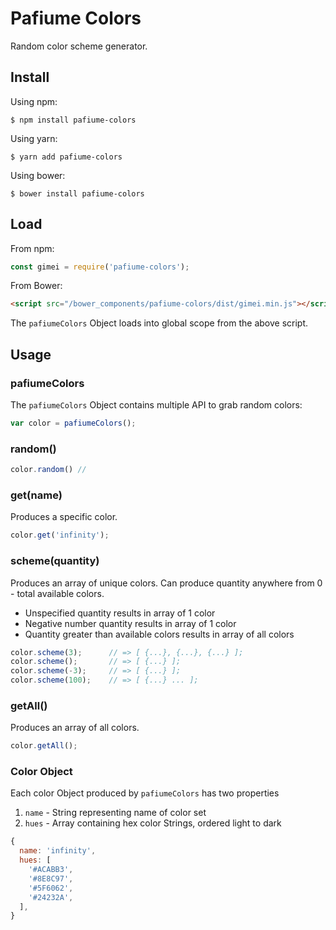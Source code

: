 # Pafiume Colors

Random color scheme generator.

## Install

Using npm:

```
$ npm install pafiume-colors
```

Using yarn:

```
$ yarn add pafiume-colors
```

Using bower:

```
$ bower install pafiume-colors
```


## Load

From npm:

```js
const gimei = require('pafiume-colors');
```

From Bower:

```html
<script src="/bower_components/pafiume-colors/dist/gimei.min.js"></script>
```

The `pafiumeColors` Object loads into global scope from the above script.

## Usage

### pafiumeColors

The `pafiumeColors` Object contains multiple API to grab random colors:

```js
var color = pafiumeColors();
```

### random()

```js
color.random() //
```

### get(name)

Produces a specific color.

```js
color.get('infinity');
```

### scheme(quantity)

Produces an array of unique colors. Can produce quantity anywhere from 0 - total available colors.
* Unspecified quantity results in array of 1 color
* Negative number quantity results in array of 1 color
* Quantity greater than available colors results in array of all colors

```js
color.scheme(3);      // => [ {...}, {...}, {...} ];
color.scheme();       // => [ {...} ];
color.scheme(-3);     // => [ {...} ];
color.scheme(100);    // => [ {...} ... ];
```

### getAll()

Produces an array of all colors.

```js
color.getAll();
```

### Color Object

Each color Object produced by `pafiumeColors` has two properties
1. `name` - String representing name of color set
1. `hues` - Array containing hex color Strings, ordered light to dark

```js
{
  name: 'infinity',
  hues: [
    '#ACABB3',
    '#8E8C97',
    '#5F6062',
    '#24232A',
  ],
}
```
